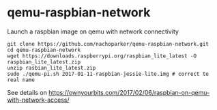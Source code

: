 # qemu-raspbian-network
Launch a raspbian image on qemu with network connectivity

```
git clone https://github.com/nachoparker/qemu-raspbian-network.git
cd qemu-raspbian-network
wget https://downloads.raspberrypi.org/raspbian_lite_latest -O raspbian_lite_latest.zip
unzip rasbian_lite_latest.zip
sudo ./qemu-pi.sh 2017-01-11-raspbian-jessie-lite.img # correct to real name
```

See details on https://ownyourbits.com/2017/02/06/raspbian-on-qemu-with-network-access/
